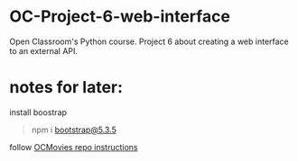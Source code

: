 # OC-Project-6-web-interface

Open Classroom's Python course. Project 6 about creating a web interface to an external API.

# notes for later:

install boostrap

> npm i bootstrap@5.3.5

follow [OCMovies repo instructions](https://github.com/OpenClassrooms-Student-Center/OCMovies-API-EN-FR)
